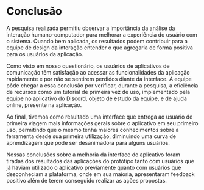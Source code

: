 # Conclusão

A pesquisa realizada permitiu observar a importância da análise da interação humano-computador para melhorar a experiência do usuário com o sistema. Quando bem aplicada, os resultados podem contribuir para a equipe de design da interação entender o que agregaria de forma positiva para os usuários da aplicação.  

Como visto em nosso questionário, os usuários de aplicativos de comunicação têm satisfação ao acessar as funcionalidades da aplicação rapidamente e por não se sentirem perdidos diante da interface. A equipe pôde chegar a essa conclusão por verificar, durante a pesquisa, a eficiência de recursos como um tutorial de primeira vez de uso, implementado pela equipe no aplicativo do Discord, objeto de estudo da equipe, e de ajuda online, presente na aplicação.  

Ao final, tivemos como resultado uma interface que entrega ao usuário de primeira viagem mais informações gerais sobre o aplicativo em seu primeiro uso, permitindo que o mesmo tenha maiores conhecimentos sobre a ferramenta desde sua primeira utilização, diminuindo uma curva de aprendizagem que pode ser desanimadora para alguns usuários.  

Nossas conclusões sobre a melhoria da interface do aplicativo foram tiradas dos resultados das aplicações do protótipo tanto com usuários que já haviam utilizado o aplicativo previamente quanto com usuários que desconheciam a plataforma, onde em sua maioria, apresentaram feedback positivo além de terem conseguido realizar as ações propostas.  

